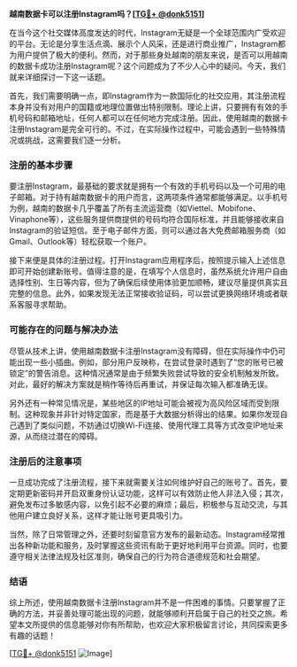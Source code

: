 **越南数据卡可以注册Instagram吗？[[TG💪+ @donk5151](https://t.me/s/donk5151)]**

在当今这个社交媒体高度发达的时代，Instagram无疑是一个全球范围内广受欢迎的平台。无论是分享生活点滴、展示个人风采，还是进行商业推广，Instagram都为用户提供了极大的便利。然而，对于那些身处越南的朋友来说，是否可以用越南的数据卡成功注册Instagram呢？这个问题成为了不少人心中的疑问。今天，我们就来详细探讨一下这一话题。

首先，我们需要明确一点，即Instagram作为一款国际化的社交应用，其注册流程本身并没有对用户的国籍或地理位置做出特别限制。理论上讲，只要拥有有效的手机号码和邮箱地址，任何人都可以在任何地方完成注册。因此，使用越南的数据卡注册Instagram是完全可行的。不过，在实际操作过程中，可能会遇到一些特殊情况或挑战，这需要我们逐一分析。

### 注册的基本步骤

要注册Instagram，最基础的要求就是拥有一个有效的手机号码以及一个可用的电子邮箱。对于持有越南数据卡的用户而言，这两项条件通常都能够满足。以手机号为例，越南的数据卡几乎覆盖了所有主流运营商（如Viettel、Mobifone、Vinaphone等），这些服务提供商提供的号码均符合国际标准，并且能够接收来自Instagram的验证短信。至于电子邮件方面，则可以通过各大免费邮箱服务商（如Gmail、Outlook等）轻松获取一个账户。

接下来便是具体的注册过程。打开Instagram应用程序后，按照提示输入上述信息即可开始创建新账号。值得注意的是，在填写个人信息时，虽然系统允许用户自由选择性别、生日等内容，但为了确保后续使用体验更加顺畅，建议尽量提供真实且完整的信息。此外，如果发现无法正常接收验证码，可以尝试更换网络环境或者联系客服寻求帮助。

### 可能存在的问题与解决办法

尽管从技术上讲，使用越南数据卡注册Instagram没有障碍，但在实际操作中仍可能出现一些小插曲。例如，部分用户反映称，在尝试登录时遇到了“您的账号已被锁定”的警告消息。这种情况通常是由于频繁失败尝试导致的安全机制触发所致。对此，最好的解决方案就是稍作等待后再重试，并保证每次输入都准确无误。

另外还有一种常见情况是，某些地区的IP地址可能会被视为高风险区域而受到限制。这种现象并非针对特定国家，而是基于大数据分析得出的结果。如果你发现自己遇到了类似问题，不妨通过切换Wi-Fi连接、使用代理工具等方式改变IP地址来源，从而绕过潜在的障碍。

### 注册后的注意事项

一旦成功完成了注册流程，接下来就需要关注如何维护好自己的账号了。首先，要定期更新密码并开启双重身份认证功能，这样可以有效防止他人非法入侵；其次，避免发布过多敏感内容，以免引起不必要的麻烦；最后，积极参与互动交流，与其他用户建立良好关系，这样才能让账号更具吸引力。

当然，除了日常管理之外，还要时刻留意官方发布的最新动态。Instagram经常推出各种新功能和服务，及时掌握这些资讯有助于更好地利用平台资源。同时，也要遵守相关法律法规及社区准则，确保自己的行为符合道德规范和社会期望。

### 结语

综上所述，使用越南数据卡注册Instagram并不是一件困难的事情。只要掌握了正确的方法，并妥善处理可能出现的问题，就能够顺利开启属于自己的社交之旅。希望本文所提供的信息能够对你有所帮助，也欢迎大家积极留言讨论，共同探索更多有趣的话题！

[[TG💪+ @donk5151](https://t.me/s/donk5151) ![Image](https://i.postimg.cc/rwNCRYN7/Snipaste-2025-04-30-17-27-05.png)]